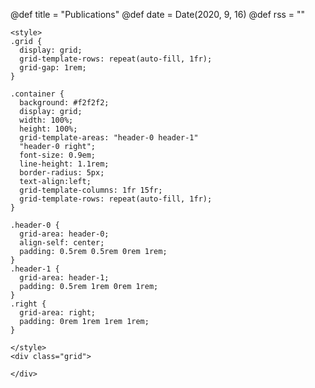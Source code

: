 @def title = "Publications"
@def date = Date(2020, 9, 16)
@def rss = ""

~~~
<style>
.grid {
  display: grid;
  grid-template-rows: repeat(auto-fill, 1fr);
  grid-gap: 1rem;
}

.container {
  background: #f2f2f2;
  display: grid;
  width: 100%;
  height: 100%;
  grid-template-areas: "header-0 header-1"
  "header-0 right";
  font-size: 0.9em;
  line-height: 1.1rem;
  border-radius: 5px;
  text-align:left;
  grid-template-columns: 1fr 15fr;
  grid-template-rows: repeat(auto-fill, 1fr);
}

.header-0 {
  grid-area: header-0;
  align-self: center;
  padding: 0.5rem 0.5rem 0rem 1rem;
}
.header-1 {
  grid-area: header-1;
  padding: 0.5rem 1rem 0rem 1rem;
}
.right {
  grid-area: right;
  padding: 0rem 1rem 1rem 1rem;
}

</style>
<div class="grid">
~~~

<!-- {{publicationlist}} -->

~~~
</div>
~~~
